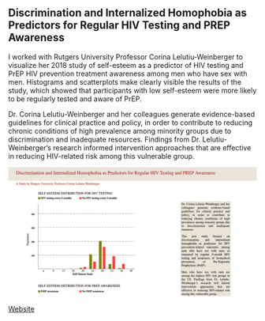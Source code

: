 ## Discrimination and Internalized Homophobia as Predictors for Regular HIV Testing and PREP Awareness

I worked with Rutgers University Professor Corina Lelutiu-Weinberger to visualize her 2018 study of self-esteem as a predictor of HIV testing and PrEP HIV prevention treatment awareness among men who have sex with men.  Histograms and scatterplots make clearly visible the results of the study, which showed that participants with low self-esteem were more likely to be regularly tested and aware of PrEP.

Dr. Corina Lelutiu-Weinberger and her colleagues generate evidence-based guidelines for clinical practice and policy, in order to contribute to reducing chronic conditions of high prevalence among minority groups due to discrimination and inadequate resources. Findings from Dr. Lelutiu-Weinberger’s research informed intervention approaches that are effective in reducing HIV-related risk among this vulnerable group.

![Lelutiu-Weinberger research visualization](https://github.com/dangrunebaum/dangrunebaum.github.io/blob/master/lgbtq/lgbtq-hiv.png)

[Website](https://dangrunebaum.github.io/lgbtq/index.html)
